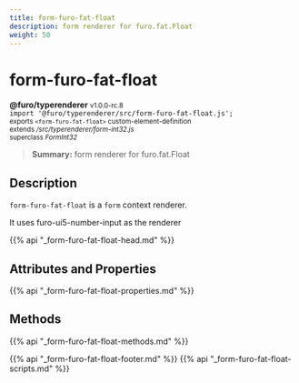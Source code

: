 ```yaml
---
title: form-furo-fat-float
description: form renderer for furo.fat.Float
weight: 50
---
```


# form-furo-fat-float
**@furo/typerenderer** <small>v1.0.0-rc.8</small>
<br>`import '@furo/typerenderer/src/form-furo-fat-float.js';`<small>
<br>exports `<form-furo-fat-float>` custom-element-definition
<br>extends */src/typerenderer/form-int32.js*
<br>superclass *FormInt32*</small>

> **Summary:** form renderer for furo.fat.Float

## Description

`form-furo-fat-float` is a `form` context renderer.

It uses furo-ui5-number-input as the renderer

{{% api "_form-furo-fat-float-head.md" %}}

## Attributes and Properties
{{% api "_form-furo-fat-float-properties.md" %}}



## Methods
{{% api "_form-furo-fat-float-methods.md" %}}





{{% api "_form-furo-fat-float-footer.md" %}}
{{% api "_form-furo-fat-float-scripts.md" %}}
